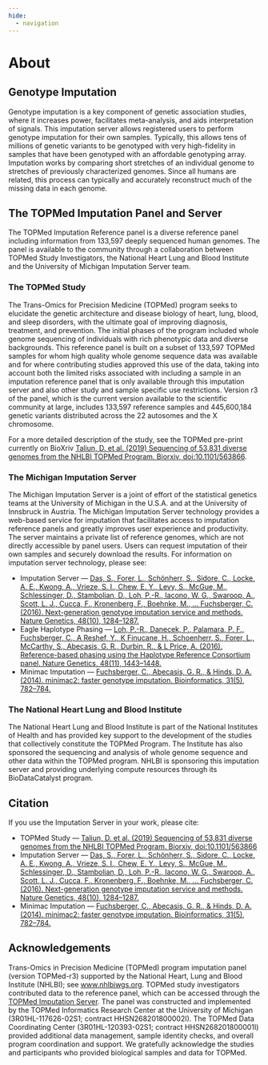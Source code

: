 ```yaml
---
hide:
  - navigation
---
```


# About

## Genotype Imputation

Genotype imputation is a key component of genetic association studies, where it increases power, facilitates meta-analysis, and aids interpretation of signals. This imputation server allows registered users to perform genotype imputation for their own samples. Typically, this allows tens of millions of genetic variants to be genotyped with very high-fidelity in samples that have been genotyped with an affordable genotyping array. Imputation works by comparing short stretches of an individual genome to stretches of previously characterized genomes. Since all humans are related, this process can typically and accurately reconstruct much of the missing data in each genome.

## The TOPMed Imputation Panel and Server

The TOPMed Imputation Reference panel is a diverse reference panel including information from 133,597 deeply sequenced human genomes. The panel is available to the community through a collaboration between TOPMed Study Investigators, the National Heart Lung and Blood Institute and the University of Michigan Imputation Server team.

### The TOPMed Study

The Trans-Omics for Precision Medicine (TOPMed) program seeks to elucidate the genetic architecture and disease biology of heart, lung, blood, and sleep disorders, with the ultimate goal of improving diagnosis, treatment, and prevention. The initial phases of the program included whole genome sequencing of individuals with rich phenotypic data and diverse backgrounds. This reference panel is built on a subset of 133,597 TOPMed samples for whom high quality whole genome sequence data was available and for where contributing studies approved this use of the data, taking into account both the limited risks associated with including a sample in an imputation reference panel that is only available through this imputation server and also other study and sample specific use restrictions. Version r3 of the panel, which is the current version available to the scientific community at large, includes 133,597 reference samples and 445,600,184 genetic variants distributed across the 22 autosomes and the X chromosome.

For a more detailed description of the study, see the TOPMed pre-print currently on BioXriv <a href="https://www.biorxiv.org/content/10.1101/563866v1" data-toggle="modal" data-target="#topmedStudyModal">Taliun, D. et al. (2019) Sequencing of 53,831 diverse genomes from the NHLBI TOPMed Program. Biorxiv, doi:10.1101/563866</a>.

### The Michigan Imputation Server
The Michigan Imputation Server is a joint of effort of the statistical genetics teams at the University of Michigan in the U.S.A. and at the University of Innsbruck in Austria. The Michigan Imputation Server technology provides a web-based service for imputation that facilitates access to imputation reference panels and greatly improves user experience and productivity. The server maintains a private list of reference genomes, which are not directly accessible by panel users. Users can request imputation of their own samples and securely download the results. For information on imputation server technology, please see:

* Imputation Server &mdash; [Das, S., Forer, L., Schönherr, S., Sidore, C., Locke, A. E., Kwong, A., Vrieze, S. I., Chew, E. Y., Levy, S., McGue, M., Schlessinger, D., Stambolian, D., Loh, P.-R., Iacono, W. G., Swaroop, A., Scott, L. J., Cucca, F., Kronenberg, F., Boehnke, M., … Fuchsberger, C. (2016). Next-generation genotype imputation service and methods. Nature Genetics, 48(10), 1284&ndash;1287.](http://dx.doi.org/10.1038/ng.3656)
* Eagle Haplotype Phasing &mdash; [Loh, P.-R., Danecek, P., Palamara, P. F., Fuchsberger, C., A Reshef, Y., K Finucane, H., Schoenherr, S., Forer, L., McCarthy, S., Abecasis, G. R., Durbin, R., &amp; L Price, A. (2016). Reference-based phasing using the Haplotype Reference Consortium panel. Nature Genetics, 48(11), 1443&ndash;1448.](http://dx.doi.org/10.1038/ng.3679)
* Minimac Imputation &mdash; [Fuchsberger, C., Abecasis, G. R., &amp; Hinds, D. A. (2014). minimac2: faster genotype imputation. Bioinformatics, 31(5), 782&ndash;784.](https://doi.org/10.1093/bioinformatics/btu704)

### The National Heart Lung and Blood Institute

The National Heart Lung and Blood Institute is part of the National Institutes of Health and has provided key support to the development of the studies that collectively constitute the TOPMed Program. The Institute has also sponsored the sequencing and analysis of whole genome sequence and other data within the TOPMed program. NHLBI is sponsoring this imputation server and providing underlying compute resources through its BioDataCatalyst program.

## Citation
If you use the Imputation Server in your work, please cite:

* TOPMed Study &mdash; [Taliun, D. et al. (2019) Sequencing of 53,831 diverse genomes from the NHLBI
            TOPMed Program. Biorxiv, doi:10.1101/563866](https://www.biorxiv.org/content/10.1101/563866v1)
* Imputation Server &mdash; [Das, S., Forer, L., Schönherr, S., Sidore, C., Locke, A. E., Kwong, A., Vrieze, S. I., Chew, E. Y., Levy, S., McGue, M., Schlessinger, D., Stambolian, D., Loh, P.-R., Iacono, W. G., Swaroop, A., Scott, L. J., Cucca, F., Kronenberg, F., Boehnke, M., … Fuchsberger, C. (2016). Next-generation genotype imputation service and methods. Nature Genetics, 48(10), 1284&ndash;1287.](http://dx.doi.org/10.1038/ng.3656)
* Minimac Imputation &mdash; [Fuchsberger, C., Abecasis, G. R., &amp; Hinds, D. A. (2014). minimac2: faster genotype imputation. Bioinformatics, 31(5), 782&ndash;784.](https://doi.org/10.1093/bioinformatics/btu704)

## Acknowledgements

Trans-Omics in Precision Medicine (TOPMed) program imputation panel (version TOPMed-r3) supported by the National Heart, Lung and Blood Institute (NHLBI); see www.nhlbiwgs.org. TOPMed study investigators contributed data to the reference panel, which can be accessed through the [TOPMed Imputation Server](https://imputation.biodatacatalyst.nhlbi.nih.gov). The panel was constructed and implemented by the TOPMed Informatics Research Center at the University of Michigan (3R01HL-117626-02S1; contract HHSN268201800002I). The TOPMed Data Coordinating Center (3R01HL-120393-02S1; contract HHSN268201800001I) provided additional data management, sample identity checks, and overall program coordination and support. We gratefully acknowledge the studies and participants who provided biological samples and data for TOPMed.
